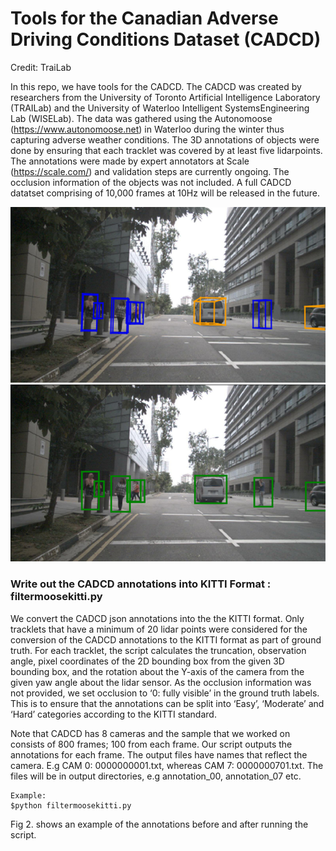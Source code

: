 # Tools for the Canadian Adverse Driving Conditions Dataset (CADCD)

Credit: TraiLab 

In this repo, we have tools for the CADCD. The CADCD was created by researchers from the University of Toronto Artificial Intelligence Laboratory (TRAILab) and 
the University of Waterloo Intelligent SystemsEngineering Lab (WISELab). The data was gathered using the 
Autonomoose (https://www.autonomoose.net) in Waterloo during the winter thus capturing adverse weather conditions. 
The 3D annotations of objects were done by ensuring that each tracklet was covered by at least five lidarpoints. 
The annotations were made by expert annotators at Scale (https://scale.com/) and validation steps are currently ongoing.
The occlusion information of the objects was not included. A full CADCD datatset comprising of 10,000 frames
at 10Hz will be released in the future. 





![alt text](https://github.com/asvath/mobile_robotics/blob/master/final%20results/3d.png)
![alt text](https://github.com/asvath/mobile_robotics/blob/master/final%20results/2dbb.png)

### Write out the CADCD annotations into KITTI Format : filtermoosekitti.py 

We convert the CADCD json annotations into the the KITTI format. Only tracklets that have a minimum of 20 lidar points were 
considered for the conversion of the CADCD annotations to the KITTI format as part of ground truth.
For each tracklet, the script calculates the truncation, observation angle, pixel coordinates of the 2D bounding box from the given 3D bounding box, and the rotation about the Y-axis of the camera from the given yaw angle about the lidar sensor. 
As the occlusion information was not provided, we set occlusion to ‘0: fully visible’ in the ground truth labels. 
This is to ensure that the annotations can be split into ‘Easy’, ‘Moderate’ and ‘Hard’ categories according to the KITTI standard.

Note that CADCD has 8 cameras and the sample that we worked on consists of 800 frames; 100 from each frame. Our script outputs the annotations for each frame. The output files have names that reflect the camera. E.g CAM 0: 0000000001.txt, whereas CAM 7: 0000000701.txt. The files will be in output directories, e.g annotation_00, annotation_07 etc.


	Example:
	$python filtermoosekitti.py


Fig 2. shows an example of
the annotations before and after running the script. 
